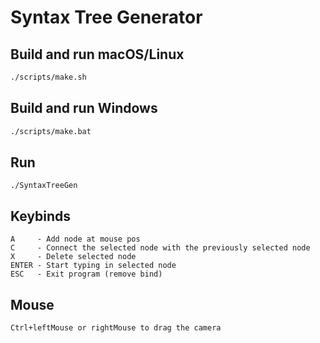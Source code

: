 # Syntax Tree Generator

## Build and run macOS/Linux
````bash
./scripts/make.sh
````

## Build and run Windows
````bash
./scripts/make.bat
````

## Run
````
./SyntaxTreeGen
````

## Keybinds
````
A     - Add node at mouse pos
C     - Connect the selected node with the previously selected node
X     - Delete selected node
ENTER - Start typing in selected node
ESC   - Exit program (remove bind)
````

## Mouse
````
Ctrl+leftMouse or rightMouse to drag the camera
````
